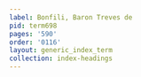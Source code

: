 ```yaml
---
label: Bonfili, Baron Treves de
pid: term698
pages: '590'
order: '0116'
layout: generic_index_term
collection: index-headings
---
```

